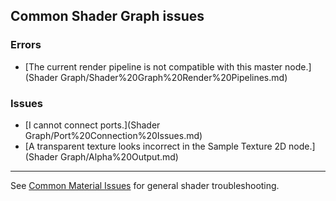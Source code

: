 ## Common Shader Graph issues

### Errors

- [The current render pipeline is not compatible with this master node.](Shader Graph/Shader%20Graph%20Render%20Pipelines.md)

### Issues

- [I cannot connect ports.](Shader Graph/Port%20Connection%20Issues.md)
- [A transparent texture looks incorrect in the Sample Texture 2D node.](Shader Graph/Alpha%20Output.md)

---
See [Common Material Issues](Materials.md) for general shader troubleshooting.
